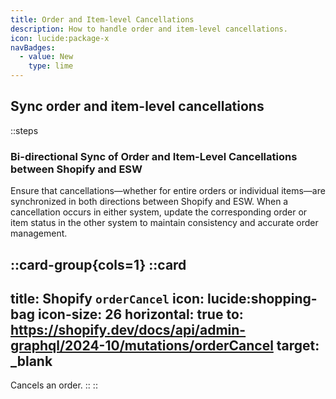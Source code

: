 ```yaml
---
title: Order and Item-level Cancellations 
description: How to handle order and item-level cancellations.
icon: lucide:package-x  
navBadges:  
  - value: New  
    type: lime  
---
```


## Sync order and item-level cancellations

::steps
### Bi-directional Sync of Order and Item-Level Cancellations between Shopify and ESW

Ensure that cancellations—whether for entire orders or individual items—are synchronized in both directions between Shopify and ESW. When a cancellation occurs in either system, update the corresponding order or item status in the other system to maintain consistency and accurate order management.

::card-group{cols=1}
  ::card
  ---
  title: Shopify `orderCancel`
  icon: lucide:shopping-bag
  icon-size: 26
  horizontal: true
  to: https://shopify.dev/docs/api/admin-graphql/2024-10/mutations/orderCancel
  target: _blank
  ---
  Cancels an order.
  ::
::
